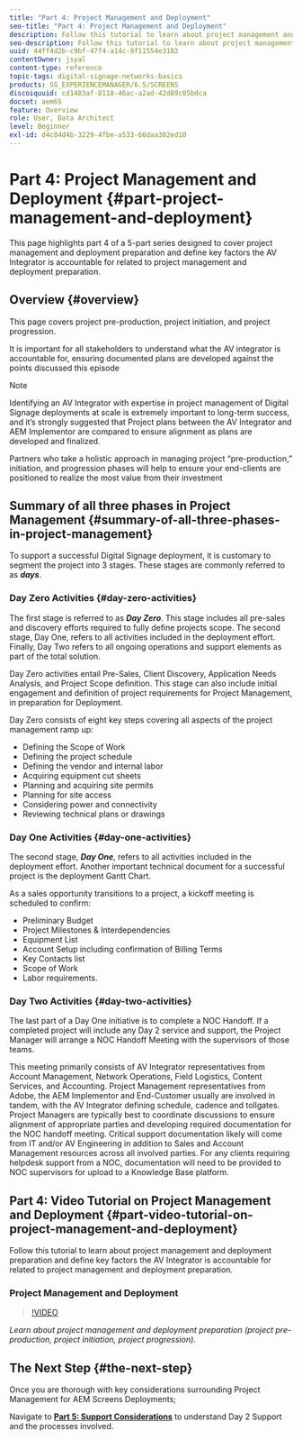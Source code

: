```yaml
---
title: "Part 4: Project Management and Deployment"
seo-title: "Part 4: Project Management and Deployment"
description: Follow this tutorial to learn about project management and deployment preparation (project pre-production, project initiation, project progression). Additionally, get to know how the project scope and schedule is defined along with gathering information on vendor, internal labor, and cut-sheets.
seo-description: Follow this tutorial to learn about project management and deployment preparation (project pre-production, project initiation, project progression). Additionally, get to know how the project scope and schedule is defined along with gathering information on vendor, internal labor, and cut-sheets.
uuid: 44ff4d2b-c9bf-47f4-a14c-9f11554e3182
contentOwner: jsyal
content-type: reference
topic-tags: digital-signage-networks-basics
products: SG_EXPERIENCEMANAGER/6.5/SCREENS
discoiquuid: cd1483af-8118-46ac-a2ad-42d89c05bdca
docset: aem65
feature: Overview
role: User, Data Architect
level: Beginner
exl-id: d4c84d4b-3229-4fbe-a533-66daa382ed10
---
```

# Part 4: Project Management and Deployment {#part-project-management-and-deployment}

This page highlights part 4 of a 5-part series designed to cover project management and deployment preparation and define key factors the AV Integrator is accountable for related to project management and deployment preparation.

## Overview {#overview}

This page covers project pre-production, project initiation, and project progression.

It is important for all stakeholders to understand what the AV integrator is accountable for, ensuring documented plans are developed against the points discussed this episode

>[!NOTE]
>
>Identifying an AV Integrator with expertise in project management of Digital Signage deployments at scale is extremely important to long-term success, and it’s strongly suggested that Project plans between the AV Integrator and AEM Implementor are compared to ensure alignment as plans are developed and finalized.
>
>Partners who take a holistic approach in managing project “pre-production,” initiation, and progression phases will help to ensure your end-clients are positioned to realize the most value from their investment

## Summary of all three phases in Project Management {#summary-of-all-three-phases-in-project-management}

To support a successful Digital Signage deployment, it is customary to segment the project into 3 stages. These stages are commonly referred to as ***days***.

### Day Zero Activities {#day-zero-activities}

The first stage is referred to as ***Day Zero***. This stage includes all pre-sales and discovery efforts required to fully define projects scope. The second stage, Day One, refers to all activities included in the deployment effort. Finally, Day Two refers to all ongoing operations and support elements as part of the total solution.

Day Zero activities entail Pre-Sales, Client Discovery, Application Needs Analysis, and Project Scope definition. This stage can also include initial engagement and definition of project requirements for Project Management, in preparation for Deployment.

Day Zero consists of eight key steps covering all aspects of the project management ramp up:

* Defining the Scope of Work
* Defining the project schedule
* Defining the vendor and internal labor
* Acquiring equipment cut sheets
* Planning and acquiring site permits
* Planning for site access
* Considering power and connectivity
* Reviewing technical plans or drawings

### Day One Activities {#day-one-activities}

The second stage, ***Day One***, refers to all activities included in the deployment effort. Another important technical document for a successful project is the deployment Gantt Chart.

As a sales opportunity transitions to a project, a kickoff meeting is scheduled to confirm:

* Preliminary Budget
* Project Milestones & Interdependencies
* Equipment List
* Account Setup including confirmation of Billing Terms
* Key Contacts list
* Scope of Work
* Labor requirements.

### Day Two Activities {#day-two-activities}

The last part of a Day One initiative is to complete a NOC Handoff. If a completed project will include any Day 2 service and support, the Project Manager will arrange a NOC Handoff Meeting with the supervisors of those teams.

This meeting primarily consists of AV Integrator representatives from Account Management, Network Operations, Field Logistics, Content Services, and Accounting. Project Management representatives from Adobe, the AEM Implementor and End-Customer usually are involved in tandem, with the AV Integrator defining schedule, cadence and tollgates. Project Managers are typically best to coordinate discussions to ensure alignment of appropriate parties and developing required documentation for the NOC handoff meeting. Critical support documentation likely will come from IT and/or AV Engineering in addition to Sales and Account Management resources across all involved parties. For any clients requiring helpdesk support from a NOC, documentation will need to be provided to NOC supervisors for upload to a Knowledge Base platform.

## Part 4: Video Tutorial on Project Management and Deployment {#part-video-tutorial-on-project-management-and-deployment}

Follow this tutorial to learn about project management and deployment preparation and define key factors the AV Integrator is accountable for related to project management and deployment preparation.

### Project Management and Deployment

>[!VIDEO](https://video.tv.adobe.com/v/28408)

*Learn about project management and deployment preparation (project pre-production, project initiation, project progression).*

## The Next Step {#the-next-step}

Once you are thorough with key considerations surrounding Project Management for AEM Screens Deployments;

Navigate to **[Part 5: Support Considerations](support-considerations.md)** to understand Day 2 Support and the processes involved.
